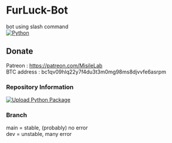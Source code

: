 # FurLuck-Bot
bot using slash command   
[![Python](https://img.shields.io/badge/python-latest-blue.svg?logo=python)](https://python.org)

## Donate
Patreon : https://patreon.com/MisileLab   
BTC address : bc1qv09hlq22y7f4du3t3m0mg98ms8djvvfe6asrpm

### Repository Information
[![Upload Python Package](https://github.com/MisileLab/FurLuck-Bot/actions/workflows/python-publish.yml/badge.svg)](https://github.com/MisileLab/FurLuck-Bot/actions/workflows/python-publish.yml)   

### Branch
main = stable, (probably) no error   
dev = unstable, many error
